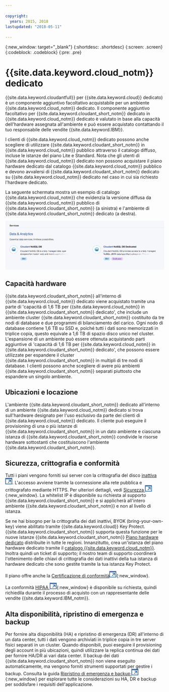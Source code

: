 ```yaml
---

copyright:
  years: 2015, 2018
lastupdated: "2018-05-11"

---
```


{:new_window: target="_blank"}
{:shortdesc: .shortdesc}
{:screen: .screen}
{:codeblock: .codeblock}
{:pre: .pre}

<!-- Acrolinx: 2017-02-23 -->

# {{site.data.keyword.cloud_notm}} dedicato

{{site.data.keyword.cloudantfull}} per {{site.data.keyword.cloud}} dedicato) è
un componente aggiuntivo facoltativo acquistabile per un ambiente {{site.data.keyword.cloud_notm}} dedicato. Il componente aggiuntivo facoltativo per
{{site.data.keyword.cloudant_short_notm}} dedicato in {{site.data.keyword.cloud_notm}} dedicato è valutato in base alla capacità dell'hardware
assegnata all'ambiente e può essere acquistato contattando il tuo responsabile delle vendite {{site.data.keyword.IBM}}.  

I clienti di {{site.data.keyword.cloud_notm}} dedicato possono anche scegliere di utilizzare {{site.data.keyword.cloudant_short_notm}} in {{site.data.keyword.cloud_notm}} pubblico
attraverso il catalogo diffuso, incluse le istanze del piano Lite e Standard. Nota che
gli utenti di {{site.data.keyword.cloud_notm}} dedicato non possono acquistare il piano hardware dedicato dal
catalogo {{site.data.keyword.cloud_notm}} pubblico e devono avvalersi di {{site.data.keyword.cloudant_short_notm}} dedicato su
{{site.data.keyword.cloud_notm}} dedicato nel caso in cui sia richiesto l'hardware dedicato.   

La seguente schermata mostra un esempio di catalogo {{site.data.keyword.cloud_notm}} che evidenzia la versione diffusa da {{site.data.keyword.cloud_notm}} pubblico
di {{site.data.keyword.cloudant_short_notm}} (a sinistra) e l'ambiente di {{site.data.keyword.cloudant_short_notm}} dedicato (a destra).  

![{{site.data.keyword.cloudant_short_notm}} - Catalogo](../images/bluemix_catalog.png)

## Capacità hardware 

{{site.data.keyword.cloudant_short_notm}} all'interno di {{site.data.keyword.cloud_notm}} dedicato viene acquistato tramite una parte di 'capacità di 1,6 TB per {{site.data.keyword.cloud_notm}} in {{site.data.keyword.cloudant_short_notm}} dedicato', che include un ambiente cluster {{site.data.keyword.cloudant_short_notm}} costituito da tre nodi di database e due programmi di bilanciamento del carico. Ogni nodo di database
contiene 1,6 TB su SSD e, poiché tutti i dati sono memorizzati in triplice copia, questo
equivale a 1,6 TB di spazio disco unico nel cluster. L'espansione di un ambiente
può essere ottenuta acquistando parti aggiuntive di 'capacità di 1,6 TB per {{site.data.keyword.cloud_notm}} in {{site.data.keyword.cloudant_short_notm}} dedicato', che possono essere utilizzate per espandere il
cluster {{site.data.keyword.cloudant_short_notm}} in multipli di tre nodi di database. I clienti possono anche
scegliere di avere più ambienti {{site.data.keyword.cloudant_short_notm}} separati piuttosto che
espandere un singolo ambiente.

## Ubicazioni e locazione 

L'ambiente {{site.data.keyword.cloudant_short_notm}} dedicato all'interno di un ambiente {{site.data.keyword.cloud_notm}} dedicato si trova sull'hardware
designato per l'uso esclusivo da parte dei clienti di {{site.data.keyword.cloud_notm}} dedicato. Il cliente può eseguire il provisioning di una o più istanze di {{site.data.keyword.cloudant_short_notm}} in un dato ambiente e ciascuna istanza di {{site.data.keyword.cloudant_short_notm}}
condivide le risorse hardware sottostanti che costituiscono l'ambiente {{site.data.keyword.cloudant_short_notm}}. 

## Sicurezza, crittografia e conformità 

Tutti i piani vengono forniti sui server con la crittografia del disco [inattiva
![Icona link esterno](../images/launch-glyph.svg "Icona link esterno")](https://en.wikipedia.org/wiki/Data_at_rest). L'accesso avviene tramite la connessione alla rete pubblica e crittografato
mediante HTTPS. Per ulteriori dettagli, vedi [Sicurezza ![Icona link esterno](../images/launch-glyph.svg "Icona link esterno")](../offerings/security.html#security){:new_window}. 
La whitelist IP è disponibile su richiesta al supporto {{site.data.keyword.cloudant_short_notm}} e si applicherà
all'intero ambiente {{site.data.keyword.cloudant_short_notm}} e non al livello di istanza. 

Se ne hai bisogno per la crittografia dei dati inattivi, BYOK (bring-your-own-key) viene abilitato tramite {{site.data.keyword.cloud}} Key
Protect. {{site.data.keyword.cloudant_short_notm}} supporta questa funzione per le nuove istanze {{site.data.keyword.cloudant_short_notm}}
[Piano hardware dedicato](https://console.bluemix.net/docs/services/Cloudant/offerings/bluemix.html#ibm-cloud-public)
distribuite in tutte le regioni. Innanzitutto, crea un'istanza del piano hardware dedicato tramite il [catalogo {{site.data.keyword.cloud_notm}}](https://console.bluemix.net/catalog/). Inoltra quindi un ticket di supporto; il nostro team di supporto coordinerà l'ottenimento delle chiavi di crittografia dei dati inattivi della tua istanza di hardware dedicato che sono gestite tramite la tua istanza Key Protect. 

Il piano offre anche la [Certificazione di conformità![Icona link esterno](../images/launch-glyph.svg "Icona link esterno")](https://console.bluemix.net/docs/services/Cloudant/offerings/compliance.html#cloudant-security-compliance){:new_window}. 

La conformità [HIPAA ![Icona link esterno](../images/launch-glyph.svg "Icona link esterno")](https://en.wikipedia.org/wiki/Health_Insurance_Portability_and_Accountability_Act){:new_window}
è disponibile su richiesta, quindi richiedila durante il processo di acquisto con un rappresentante delle vendite {{site.data.keyword.IBM_notm}}. 

## Alta disponibilità, ripristino di emergenza e backup 

Per fornire alta disponibilità (HA) e ripristino di emergenza (DR) all'interno di un data center, tutti i dati vengono archiviati in triplice copia
in tre server fisici separati in un cluster. Quando disponibili, puoi eseguire il provisioning degli account in più ubicazioni,
quindi utilizzare la replica continua dei dati per fornire HA/DR ai vari data center. Il backup dei dati {{site.data.keyword.cloudant_short_notm}} non viene eseguito
automaticamente, ma vengono forniti strumenti supportati per gestire i backup. Consulta la guida
[Ripristino di emergenza e backup ![Icona link esterno](../images/launch-glyph.svg "Icona link esterno")](https://console.bluemix.net/docs/services/Cloudant/guides/disaster-recovery-and-backup.html#disaster-recovery-and-backup){:new_window}
per esplorare tutte le considerazioni su HA, DR e backup per soddisfare i requisiti dell'applicazione.

